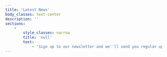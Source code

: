 ```yaml
---
title: 'Latest News'
body_classes: text-center
description: ''
sections:
    -
        style_classes: narrow
        title: 'null'
        text:
            - 'Sign up to our newsletter and we''ll send you regular updates.'
---
```


